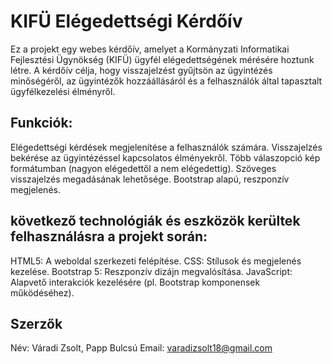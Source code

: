 # KIFÜ Elégedettségi Kérdőív
Ez a projekt egy webes kérdőív, amelyet a Kormányzati Informatikai Fejlesztési Ügynökség (KIFÜ) ügyfél elégedettségének mérésére hoztunk létre. A kérdőív célja, hogy visszajelzést gyűjtsön az ügyintézés minőségéről, az ügyintézők hozzáállásáról és a felhasználók által tapasztalt ügyfélkezelési élményről.

## Funkciók:
Elégedettségi kérdések megjelenítése a felhasználók számára.
Visszajelzés bekérése az ügyintézéssel kapcsolatos élményekről.
Több válaszopció kép formátumban (nagyon elégedettől a nem elégedettig).
Szöveges visszajelzés megadásának lehetősége.
Bootstrap alapú, reszponzív megjelenés.


## következő technológiák és eszközök kerültek felhasználásra a projekt során:

HTML5: A weboldal szerkezeti felépítése.
CSS: Stílusok és megjelenés kezelése.
Bootstrap 5: Reszponzív dizájn megvalósítása.
JavaScript: Alapvető interakciók kezelésére (pl. Bootstrap komponensek működéséhez).

## Szerzők
Név: Váradi Zsolt, Papp Bulcsú
Email: varadizsolt18@gmail.com
